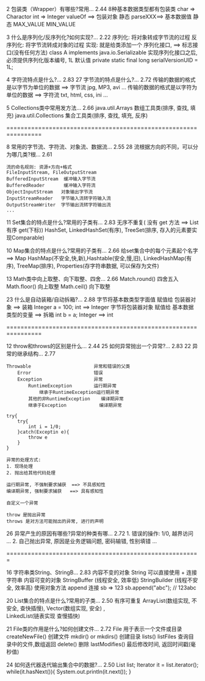 2	 包装类（Wrapper）有哪些?常用...	2.44
8种基本数据类型都有包装类
char => Charactor
int  => Integer
valueOf ==> 包装对象  	静态
parseXXX==> 基本数据值    静态
MAX_VALUE
MIN_VALUE


3	 什么是序列化/反序列化?如何实现?...	2.22
序列化: 将对象转成字节流的过程
反序列化: 将字节流转成对象的过程
实现: 就是给类添加一个 序列化接口, ==> 标志接口(没有任何方法)
class A implements java.io.Serializable
实现序列化接口之后, 必须提供序列化版本编号, 1L 默认值
private static final long serialVersionUID = 1L;


4	 字符流特点是什么?...	2.83
27	 字节流的特点是什么?...	2.72
	传输的数据的格式是以字节为单位的数据 ==> 字节流  jpg, MP3, avi ...
	传输的数据的格式是以字符为单位的数据 ==> 字符流  txt, html, css, ini ...


5	 Collections类中常用发方法...	2.66
	java.util.Arrays 数组工具类(排序, 查找, 填充)
	java.util.Collections 集合工具类(排序, 查找, 填充, 反序)

================================================================


8	 常用的字节流、字符流、对象流、数据流...	2.55
28	 流根据方向的不同，可以分为哪几类?根...	2.61

	流的命名规则: 资源+方向+格式
	FileInputStream, FileOutputStream
	BufferedInputStream  缓冲输入字节流
	BufferedReader		 缓冲输入字符流
	ObjectInputStream	对象输出字节流
	InputStreamReader	字节输入流转字符输入流
	OutputStreamWriter	字节输出流转字符输出流
	...


11	 Set集合的特点是什么?常用的子类有...	2.83
	无序不重复( 没有 get 方法 ==> List 有序  get(下标))
	HashSet, LinkedHashSet(有序), TreeSet(排序, 存入的元素要实现Comparable)


10	 Map集合的特点是什么?常用的子类有...	2.66
	给set集合中的每个元素起个名字 ==> Map
	HashMap(不安全,快,新),Hashtable(安全,慢,旧),   LinkedHashMap(有序), TreeMap(排序),
	Properties(存字符串数据, 可以保存为文件)

13	 Math类中向上取整、向下取整、四舍...	2.66
	Match.round() 四舍五入
	Math.floor()  向上取整
	Math.ceil()	  向下取整

23	 什么是自动装箱/自动拆箱?...	2.88
	字节将基本数类型字面值 赋值给 包装器对象  ==> 装箱
	Integer a = 100;  int ==> Integer
	字节将包装器对象 赋值给 基本数据类型的变量  ==> 拆箱
	int b = a;        Integer ==> int

================================================================

12	 throw和throws的区别是什么...	2.44
25	 如何异常抛出一个异常?...	2.83
22	 异常的继承结构...	2.77

	Throwable   					异常和错误的父类
		Error						错误
		Exception					异常
			RuntimeException		运行期异常
				继承于RuntimeException运行期异常
			其他的非RuntimeException	编译期异常
			继承于Exception			编译期异常

	try{
		try{
			int i = 1/0;
		}catch(Exceptin e){
			throw e
		}
	} 
	
	异常的处理方式:
	1. 现场处理
	2. 抛出给其他代码处理
	
	运行期异常, 不强制要求捕获	==> 不具感知性
	编译期异常, 强制要求捕获	==> 具有感知性
	
	自定义一个异常

	throw 是抛出异常
	throws 是对方法可能抛出的异常, 进行的声明

26	 异常产生的原因有哪些?异常的种类有哪...	2.72
	1. 错误的操作: 1/0, 越界访问 ...
	2. 自己抛出异常, 原因是业务逻辑问题, 密码输错, 性别填错 ...

=======================================================

16	 字符串类String、StringB...	2.83
	内容不变的对象
		String
			可以直接使用 + 连接字符串
	内容可变的对象
		StringBuffer	(线程安全,  效率低)
		StringBuilder	(线程不安全, 效率高)
			使用对象方法 append 连接
			sb => 123
			sb.append("abc"); // 123abc

20	 List集合的特点是什么?常用的子类...	2.50
	有序可重复
	ArrayList(数组实现, 不安全,   查快插慢),
	Vector(数组实现, 安全) ,  
	LinkedList(链表实现		    查慢插快)


21	 File类的作用是什么?如何创建文件...	2.72
	File 用于表示一个文件或目录
	createNewFile()		创建文件
	mkdir() or mkdirs()	创建目录
	lists() listFiles	查询目录中的文件,数组返回
	delete()			删除
	lastModifies()		最后修改时间, 返回时间戳(毫秒值)


24	 如何迭代器迭代输出集合中的数据?...	2.50
	List list;
	Iterator it = list.iterator();
	while(it.hasNext()){
		System.out.println(it.next());
	}
